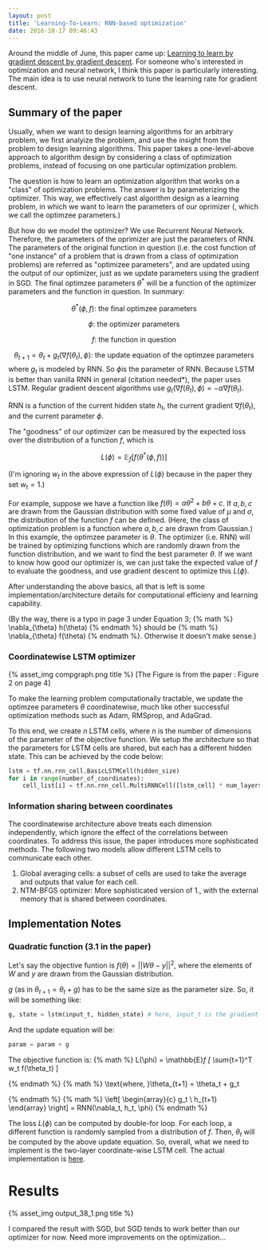 ```yaml
---
layout: post
title: 'Learning-To-Learn: RNN-based optimization'
date: 2016-10-17 09:46:43
---
```


Around the middle of June, this paper came up: [Learning to learn by gradient descent by gradient descent](https://arxiv.org/pdf/1606.04474v1.pdf). For someone who's interested in optimization and neural network, I think this paper is particularly interesting. The main idea is to use neural network to tune the learning rate for gradient descent.



## Summary of the paper

Usually, when we want to design learning algorithms for an arbitrary problem, we first analyize the problem, and use the insight from the problem to design learning algorithms. This paper takes a one-level-above approach to algorithm design by considering a class of optimization problems, instead of focusing on one particular optimization problem. 

The question is how to learn an optimization algorithm that works on a "class" of optimization problems. The answer is by parameterizing the optimizer. This way, we effectively cast algorithm design as a learning problem, in which we want to learn the parameters of our oprimizer (, which we call the optimzee parameters.) 

But how do we model the optimizer? We use Recurrent Neural Network. Therefore, the parameters of the oprimizer are just the parameters of RNN. The parameters of the original function in question (i.e. the cost function of "one instance" of a problem that is drawn from a class of optimization problems) are referred as "optimizee parameters", and are updated using the output of our optimizer, just as we update parameters using the gradient in SGD. The final optimzee parameters $\theta^*$ will be a function of the optimizer parameters and the function in question. In summary:

$$\theta^* (\phi, f) \text{: the final optimzee parameters}$$ 

$$\phi \text{: the optimizer parameters}$$ 

$$ f\text{: the function in question} $$

$$ 
\theta_{t+1} = \theta_t + g_t(\nabla f(\theta_t), \phi)  \text{: the update equation of the optimzee parameters}
$$
where $g_t$ is modeled by RNN. So $\phi$is the parameter of RNN. Because LSTM is better than vanilla RNN in general (citation needed*), the paper uses LSTM. Regular gradient descent algorithms use $g_t(\nabla f(\theta_t), \phi) = -\alpha \nabla f(\theta_t)$. 

RNN is a function of the current hidden state $h_t$, the current gradient $\nabla f(\theta_t)$, and the current parameter $\phi$.

The "goodness" of our optimizer can be measured by the expected loss over the distribution of a function $f$, which is

$$ L(\phi) = \mathbb{E}_f [f(\theta^* (\phi, f))] $$

(I'm ignoring $w_t$ in the above expression of $L(\phi)$ because in the paper they set $w_t = 1$.)

For example, suppose we have a function like $f(\theta) = a \theta^2 + b\theta + c$. If $a,b,c$ are drawn from the Gaussian distribution with some fixed value of $\mu$ and $\sigma$, the distribution of the function $f$ can be defined. (Here, the class of optimization problem is a function where $a,b,c$ are drawn from Gaussian.) In this example, the optimzee parameter is $\theta$. The optimizer (i.e. RNN) will be trained by optimizing functions which are randomly drawn from the function distribution, and we want to find the best parameter $\theta$. If we want to know how good our optimizer is, we can just take the expected value of $f$ to evaluate the goodness, and use gradient descent to optimize this $L(\phi)$.

After understanding the above basics, all that is left is some implementation/architecture details for computational efficieny and learning capability. 

(By the way, there is a typo in page 3 under Equation 3; {% math %} \nabla_{\theta} h(\theta) {% endmath %} should be {% math %} \nabla_{\theta} f(\theta) {% endmath %}. Otherwise it doesn't make sense.)

### Coordinatewise LSTM optimizer

{% asset_img compgraph.png title %}
[The Figure is from the paper : Figure 2 on page 4]

To make the learning problem computationally tractable, we update the optimzee parameters $\theta$ coordinatewise, much like other successful optimization methods such as Adam, RMSprop, and AdaGrad. 

To this end, we create $n$ LSTM cells, where $n$ is the number of dimensions of the parameter of the objective function. We setup the architecture so that the parameters for LSTM cells are shared, but each has a different hidden state. This can be achieved by the code below: 


```python
lstm = tf.nn.rnn_cell.BasicLSTMCell(hidden_size)
for i in range(number_of_coordinates):
    cell_list[i] = tf.nn.rnn_cell.MultiRNNCell([lstm_cell] * num_layers) # num_layers = 2 according to the paper.
```

### Information sharing between coordinates

The coordinatewise architecture above treats each dimension independently, which ignore the effect of the correlations between coordinates. To address this issue, the paper introduces more sophisticated methods. The following two models allow different LSTM cells to communicate each other. 

1. Global averaging cells: a subset of cells are used to take the average and outputs that value for each cell.
2. NTM-BFGS optimizer: More sophisticated version of 1., with the external memory that is shared between coordinates.



## Implementation Notes

### Quadratic function (3.1 in the paper)

Let's say the objective funtion is $f(\theta) = || W \theta - y ||^2$, where the elements of $W$ and $y$ are drawn from the Gaussian distribution.

$g$ (as in $\theta_{t+1} = \theta_t + g$) has to be the same size as the parameter size. So, it will be something like:


```python
g, state = lstm(input_t, hidden_state) # here, input_t is the gradient of a hidden state at time t w.r.t. the hidden
```

And the update equation will be:

```python
param = param + g
```

The objective function is:
{% math %}
L(\phi) = \mathbb{E}_f [ \sum_{t=1}^T w_t f(\theta_t) ]

{% endmath %}
{% math %}
\text{where,  }\theta_{t+1} = \theta_t + g_t

{% endmath %}
{% math %}
\left[
    \begin{array}{c}
      g_t \\
      h_{t+1}  
    \end{array}
\right]
= RNN(\nabla_t, h_t, \phi)
{% endmath %}

The loss $L(\phi)$ can be computed by double-for loop. For each loop, a different function is randomly sampled from a distribution of $f$. Then, $\theta_t$ will be computed by the above update equation. So, overall, what we need to implement is the two-layer coordinate-wise LSTM cell. The actual implementation is [here](https://github.com/runopti/Learning-To-Learn).  






# Results


{% asset_img  output_38_1.png title %}

I compared the result with SGD, but SGD tends to work better than our optimizer for now. Need more improvements on the optimization...
